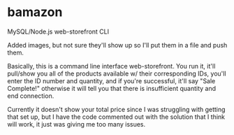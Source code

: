 # bamazon
MySQL/Node.js web-storefront CLI
 
 Added images, but not sure they'll show up so I'll put them in a file and push them.
 
 Basically, this is a command line interface web-storefront. You run it, it'll pull/show you all of the products available w/ their
corresponding IDs, you'll enter the ID number and quantity, and if you're successful, it'll say "Sale Complete!" otherwise it will
tell you that there is insufficient quantity and end connection.
 
Currently it doesn't show your total price since I was struggling with getting that set up, but I have the code commented out with the solution that I think will work, it just was giving me too many issues.
